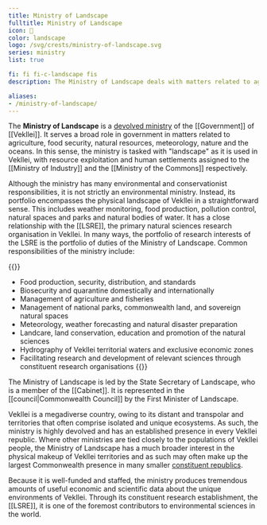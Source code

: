 ```yaml
---
title: Ministry of Landscape
fulltitle: Ministry of Landscape
icon: 🌋
color: landscape
logo: /svg/crests/ministry-of-landscape.svg
series: ministry
list: true

fi: fi fi-c-landscape fis
description: The Ministry of Landscape deals with matters related to agriculture, food security, nature, meteorology and the oceans.

aliases:
- /ministry-of-landscape/
---
```

The <span class="fi fi-c-landscape fis"></span> **Ministry of Landscape** is a [devolved ministry](/ministries/) of the [[Government]] of [[Vekllei]]. It serves a broad role in government in matters related to agriculture, food security, natural resources, meteorology, nature and the oceans. In this sense, the ministry is tasked with "landscape" as it is used in Vekllei, with resource exploitation and human settlements assigned to the [[Ministry of Industry]] and the [[Ministry of the Commons]] respectively.

Although the ministry has many environmental and conservationist responsibilities, it is not strictly an environmental ministry. Instead, its portfolio encompasses the physical landscape of Vekllei in a straightforward sense. This includes weather monitoring, food production, pollution control, natural spaces and parks and natural bodies of water. It has a close relationship with the [[LSRE]], the primary natural sciences research organisation in Vekllei. In many ways, the portfolio of research interests of the LSRE is the portfolio of duties of the Ministry of Landscape. Common responsibilities of the ministry include:

{{<note>}}
* Food production, security, distribution, and standards
* Biosecurity and quarantine domestically and internationally
* Management of agriculture and fisheries
* Management of national parks, commonwealth land, and sovereign natural spaces
* Meteorology, weather forecasting and natural disaster preparation
* Landcare, land conservation, education and promotion of the natural sciences
* Hydrography of Vekllei territorial waters and exclusive economic zones
* Facilitating research and development of relevant sciences through constituent research organisations
{{</note>}}

The Ministry of Landscape is led by the State Secretary of Landscape, who is a member of the [[Cabinet]]. It is represented in the [[council|Commonwealth Council]] by the First Minister of Landscape.

Vekllei is a megadiverse country, owing to its distant and transpolar and territories that often comprise isolated and unique ecosystems. As such, the ministry is highly devolved and has an established presence in every Vekllei republic. Where other ministries are tied closely to the populations of Vekllei people, the Ministry of Landscape has a much broader interest in the physical makeup of Vekllei territories and as such may often make up the largest Commonwealth presence in many smaller [constituent republics](/republics/).

Because it is well-funded and staffed, the ministry produces tremendous amounts of useful economic and scientific data about the unique environments of Vekllei. Through its constituent research establishment, the [[LSRE]], it is one of the foremost contributors to environmental sciences in the world.